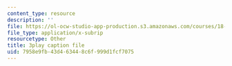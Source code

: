 ```yaml
---
content_type: resource
description: ''
file: https://ol-ocw-studio-app-production.s3.amazonaws.com/courses/18-01sc-single-variable-calculus-fall-2010/7958e9fb43d463448c6f999d1fcf7075_PNTnmH6jsRI.srt
file_type: application/x-subrip
resourcetype: Other
title: 3play caption file
uid: 7958e9fb-43d4-6344-8c6f-999d1fcf7075
---
```

